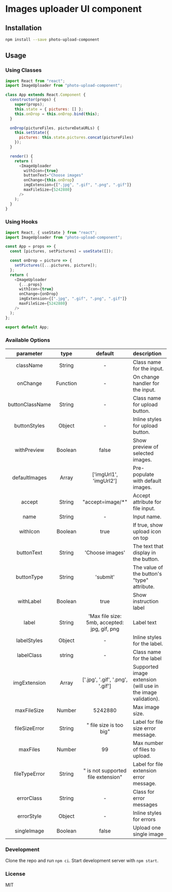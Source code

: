 # Images uploader UI component

## Installation

```bash
npm install --save photo-upload-component
```

## Usage
### Using Classes
```javascript
import React from "react";
import ImageUploader from "photo-upload-component";

class App extends React.Component {
  constructor(props) {
    super(props);
    this.state = { pictures: [] };
    this.onDrop = this.onDrop.bind(this);
  }

  onDrop(pictureFiles, pictureDataURLs) {
    this.setState({
      pictures: this.state.pictures.concat(pictureFiles)
    });
  }

  render() {
    return (
      <ImageUploader
        withIcon={true}
        buttonText="Choose images"
        onChange={this.onDrop}
        imgExtension={[".jpg", ".gif", ".png", ".gif"]}
        maxFileSize={5242880}
      />
    );
  }
}
```
### Using Hooks
```javascript
import React, { useState } from "react";
import ImageUploader from "photo-upload-component";

const App = props => {
  const [pictures, setPictures] = useState([]);

  const onDrop = picture => {
    setPictures([...pictures, picture]);
  };
  return (
    <ImageUploader
      {...props}
      withIcon={true}
      onChange={onDrop}
      imgExtension={[".jpg", ".gif", ".png", ".gif"]}
      maxFileSize={5242880}
    />
  );
};

export default App;
```
### Available Options

|    parameter    |   type   |              default               | description                                                   |
| :-------------: | :------: | :--------------------------------: | :------------------------------------------------------------ |
|    className    |  String  |                 -                  | Class name for the input.                                     |
|    onChange     | Function |                 -                  | On change handler for the input.                              |
| buttonClassName |  String  |                 -                  | Class name for upload button.                                 |
|  buttonStyles   |  Object  |                 -                  | Inline styles for upload button.                              |
|   withPreview   | Boolean  |               false                | Show preview of selected images.                              |
|  defaultImages  |  Array   |       ['imgUrl1', 'imgUrl2']       | Pre-populate with default images.                             |
|     accept      |  String  |         "accept=image/\*"          | Accept attribute for file input.                              |
|      name       |  String  |                 -                  | Input name.                                                   |
|    withIcon     | Boolean  |                true                | If true, show upload icon on top                              |
|   buttonText    |  String  |          'Choose images'           | The text that display in the button.                          |
|   buttonType    |  String  |              'submit'              | The value of the button's "type" attribute.                   |
|    withLabel    | Boolean  |                true                | Show instruction label                                        |
|      label      |  String  | 'Max file size: 5mb, accepted: jpg, gif, png |         Label text                                  |
|   labelStyles   |  Object  |                 -                  | Inline styles for the label.                                  |
|   labelClass    |  string  |                 -                  | Class name for the label                                      |
|  imgExtension   |  Array   |  ['.jpg', '.gif', '.png', '.gif']  | Supported image extension (will use in the image validation). |
|   maxFileSize   |  Number  |              5242880               | Max image size.                                               |
|  fileSizeError  |  String  |      " file size is too big"       | Label for file size error message.           
|   maxFiles      |  Number  |                 99                 | Max number of files to upload.                                |
|  fileTypeError  |  String  | " is not supported file extension" | Label for file extension error message.                       |
|   errorClass    |  String  |                 -                  | Class for error messages                                      |
|   errorStyle    |  Object  |                 -                  | Inline styles for errors                                      |
|   singleImage   | Boolean  |               false                | Upload one single image                                       |

### Development

Clone the repo and run `npm ci`. Start development server with `npm start`.

### License

MIT
